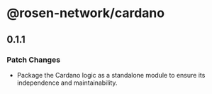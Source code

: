 # @rosen-network/cardano

## 0.1.1

### Patch Changes

- Package the Cardano logic as a standalone module to ensure its independence and maintainability.
